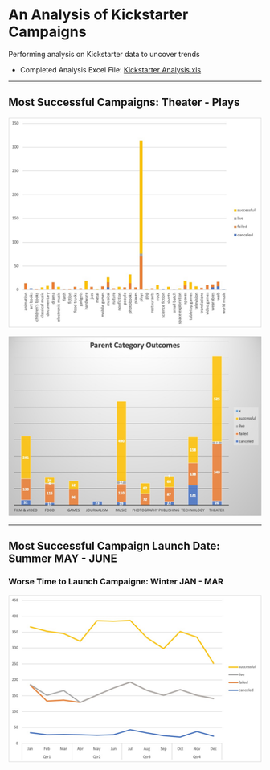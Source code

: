 # An Analysis of Kickstarter Campaigns
Performing analysis on Kickstarter data to uncover trends                      
 - Completed Analysis Excel File: [Kickstarter Analysis.xls](https://github.com/aimeeyen/kickstarter-analysis/blob/main/Kickstarter%20Analysis.xls)

----

## Most Successful Campaigns: **Theater - Plays**

![Subcategory Statistics](https://github.com/aimeeyen/kickstarter-analysis/blob/main/Subcategory%20Statistics.jpg)

![Parent Category Outcome](https://github.com/aimeeyen/kickstarter-analysis/blob/main/Parent%20Category%20Outcomes.jpg)

---

## Most Successful Campaign Launch Date: Summer **MAY - JUNE**

### Worse Time to Launch Campaigne: Winter **JAN - MAR**
![Outcome Based on Launch Date](https://github.com/aimeeyen/kickstarter-analysis/blob/main/Outcomes%20Based%20on%20Launch%20Date.jpg)
